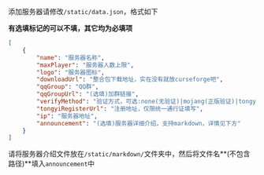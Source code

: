 添加服务器请修改`/static/data.json`，格式如下

**有选填标记的可以不填，其它均为必填项**
```json
[
	{
		"name": "服务器名称",
        "maxPlayer": "服务器人数上限",
        "logo": "服务器图标",
        "downloadUrl": "整合包下载地址，实在没有就放curseforge吧",
        "qqGroup": "QQ群",
        "qqGroupUrl": "(选填)加群链接",
        "verifyMethod": "验证方式，可选:none(无验证)|mojang(正版验证)|tongyi(统一通行证)",
        "tongyiRegisterUrl": "注册地址，仅限统一通行证填写",
        "ip": "服务器地址",
        "announcement": "(选填)服务器详细介绍，支持markdown，详情见下方"
	}
]
```

请将服务器介绍文件放在`/static/markdown/`文件夹中，然后将文件名**(不包含路径)**填入`announcement`中
